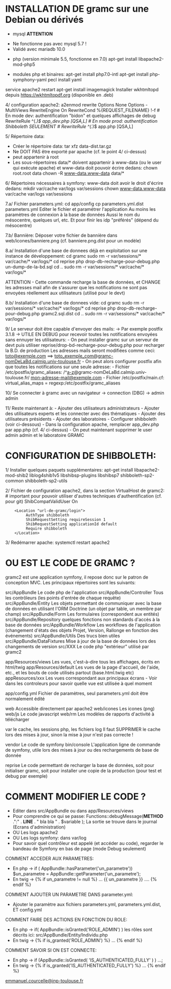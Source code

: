 
INSTALLATION DE gramc sur une Debian ou dérivés
===============================================

* mysql
**ATTENTION**
- Ne fonctionne pas avec mysql 5.7 !
- Validé avec mariadb 10.0

* php (version minimale 5.5, fonctionne en 7.0)
apt-get install libapache2-mod-php5

* modules php et binaires:
apt-get install php7.0-intl
apt-get install php-symphony-yaml
pecl install yaml

service apache2 restart
apt-get install imagemagick
Installer wkhtmltopd depuis https://wkhtmltopdf.org (disponible en .deb)

4/ configuration apache2:
a2enmod rewrite
<Location url-de-gramc>
   Options None
   <IfModule mod_rewrite.c>
      Options -MultiViews
      RewriteEngine On
      RewriteCond %{REQUEST_FILENAME} !-f
      # En mode dev: authentification "bidon" et quelques affichages de debug
      RewriteRule ^(.*)$ app_dev.php [QSA,L]
      # En mode prod: authentification Shibboleth SEULEMENT
      # RewriteRule ^(.*)$ app.php [QSA,L]
   </IfModule>
</location>

5/ Répertoire data:
   - Créer le répertoire data:
     tar xfz data-dist.tar.gz
   - Ne DOIT PAS être exporté par apache (cf. le point 4/ ci-dessus)
   - peut appartenir à root
   - Les sous-répertoires data/* doivent appartenir à www-data (ou le user qui exécute apache)
     et www-data doit pouvoir écrire dedans:
     chown root.root data
     chown -R www-data.www-data data/*

6/ Répertoires nécessaires à symfony:
   www-data doit avoir le droit d'écrire dedans:
   mkdir var/cache var/logs var/sessions
   chown www-data.www-data var/cache var/logs var/sessions

7.a/ Fichier parameters.yml:
   cd app/config
   cp parameters.yml.dist parameters.yml
   Editer le fichier et paramétrer l'application
      Au moins les paramètres de connexion à la base de données
      Aussi le nom du mésocentre, quelques url, etc.
      Et pour finir les idp "préférés" (dépend du mésocentre)

7.b/ Bannière:
   Déposer votre fichier de bannière dans web/icones/banniere.png (cf. banniere.png.dist pour un modèle)

8.a/ Installation d'une base de donnees déjà en exploitation sur une instance de développement:
   cd gramc
   sudo rm -r var/sessions/* var/cache/* var/logs/*
   cd reprise
   php drop-db-recharge-pour-debug.php un-dump-de-la-bd.sql
   cd ..
   sudo rm -r var/sessions/* var/cache/* var/logs/*

   ATTENTION - Cette commande recharge la base de données, et CHANGE les adresses mail afin de s'assurer que les notifications ne sont pas envoyées réellement aux utilisateurs
               (utilisé pour le devt)

8.b/ Installation d'une base de donnees vide:
   cd gramc
   sudo rm -r var/sessions/* var/cache/* var/logs/*
   cd reprise
   php drop-db-recharge-pour-debug.php gramc2.sql.dist
   cd ..
   sudo rm -r var/sessions/* var/cache/* var/logs/*

9/ Le serveur doit être capable d'envoyer des mails:
   -> Par exemple postfix 3.1.8
   -> UTILE EN DEBUG pour recevoir toutes les notifications envoyées sans ennuyer les utilisateurs:
      - On peut installer gramc sur un serveur de devt puis utiliser reprise/drop-bd-recharge-pour-debug.php pour recharger la B.D. de production
        Les adresses mails seront modifiées comme ceci:
        toto@exemple.com ==> toto_exemple_com@gramc-nomDeLaBd.calmip.univ-toulouse.fr
      - On peut alors configurer postfix afin que toutes les notifications sur une seule adresse:
        - Fichier /etc/postfix/gramc_aliases:
          /^[a-z](.*)@gramc-nomDeLaBd\.calmip\.univ-toulouse\.fr/          mon-adresse-mail@exemple.com
        - Fichier /etc/postfix/main.cf:
          virtual_alias_maps = regexp:/etc/postfix/gramc_aliases

10/ Se connecter à gramc avec un navigateur
   -> connection (DBG)
   -> admin admin

11/ Reste maintenant à:
    - Ajouter des utilisateurs administrateurs
    - Ajouter des utilisateurs experts et les connecter avec des thématiques
    - Ajouter des utilisateurs présidents
    - Ajouter des laboratoires
    - Configurer shibboleth (voir ci-dessous)
    - Dans la configuration apache, remplacer app_dev.php par app.php (cf. 4/ ci-dessus)
    - On peut maintenant supprimer le user admin admin et le laboratoire GRAMC

CONFIGURATION DE SHIBBOLETH:
============================
1/ Installer quelques paquets supplémentaires:
    apt-get install libapache2-mod-shib2 liblog4shib1v5 libshibsp-plugins libshibsp7 shibboleth-sp2-common shibboleth-sp2-utils

2/ Fichier de configuration apache2, dans la section VirtualHost de gramc2:
    # important pour pouvoir utiliser d'autres techniques d'authentification (cf. pour git)
    ShibCompatValidUser On

        <Location "url-de-gramc/login">
             AuthType shibboleth
             ShibRequestSetting requireSession 1
             ShibRequestSetting applicationId default
             Require shibboleth
        </Location>

3/ Redémarrer apache:
   systemctl restart apache2

OU EST LE CODE DE GRAMC ?
=========================
gramc2 est une application symfony, il repose donc sur le patron de conception MVC. Les principaux répertoires sont les suivants:

src/AppBundle                   Le code php de l'application
src/AppBundle/Controller        Tous les contrôleurs (les points d'entrée de chaque requête)
src/AppBundle/Entity            Les objets permettant de communiquer avec la base de données en utilisant l'ORM Doctrine (un objet par table, un membre par champ)
src/AppBundle/Form              Les formulaires (correspondent aux entités)
src/AppBundle/Repository        quelques fonctions non standards d'accès à la base de données
src/AppBundle/Workflow          Les workflows de l'application (changement d'états des objets Projet, Version, Rallonge en fonction des événements)
src/AppBundle/Utils             Des trucs bien utiles
src/AppBundle/DataFixtures      Mise à jour de la base de données lors des changements de version
src/XXX                         Le code php "extérieur" utilisé par gramc2


app/Resources/views             Les vues, c'est-à-dire tous les affichages, écrits en html/twig
app/Resources/default           Les vues de la page d'accueil, de l'aide, etc., et les bouts de code utilisés partout (base.html.twig etc)
appResources/xxx                Les vues correspondant aux principaux écrans - Voir dans les controleurs pour savoir quelle vue est utilisée à quel moment

app/config.yml                  Fichier de paramètres, seul parameters.yml doit être normalement édité

web                             Accessible directement par apache2
web/icones                      Les icones (png)
web/js                          Le code javascript
web/rm                          Les modèles de rapports d'activité à télécharger

var                             le cache, les sessions php, les fichiers log
                                Il faut SUPPRIMER le cache lors des mises à jour, sinon la mise à jour n'est pas correcte !

vendor                          Le code de symfony
bin/console                     L'application ligne de commande de symfony, utile lors des mises à jour ou des rechargements de base de donnée

reprise                         Le code permettant de recharger la base de données, soit pour initialiser gramc, soit pour installer une copie de la production (pour test et debug par exemple)

COMMENT MODIFIER LE CODE ?
==========================
- Editer dans src/AppBundle ou dans app/Resources/views
- Pour comprendre ce qui se passe:
        Functions::debugMessage(__METHOD__ .":" . __LINE__ . " bla bla " . $variable );
        La sortie se trouve dans le journal (Ecrans d'administration)
- OU
        Les logs apache2
- OU
        Les logs symfony: dans var/log
- Pour savoir quel contrôleur est appelé (et accéder au code), regarder le bandeau de Symfony en bas de page (mode Debug seulement)

COMMENT ACCEDER AUX PARAMETRES:
- En php -> if ( AppBundle::hasParameter('un_parametre')) $un_parametre = AppBundle::getParameter('un_parametre');
- En twig -> {% if un_parametre != null %} ... {{ un_parametre }} .... {% endif %}

COMMENT AJOUTER UN PARAMETRE DANS parameter.yml:
- Ajouter le paramètre aux fichiers parameters.yml, parameters.yml.dist, ET config.yml

COMMENT FAIRE DES ACTIONS EN FONCTION DU ROLE:
- En php -> if( AppBundle::isGranted('ROLE_ADMIN') )
            les rôles sont décrits ici: src/AppBundle/Entity/Individu.php
- En twig -> {% if is_granted('ROLE_ADMIN') %} ... {% endif %}

COMMENT SAVOIR SI ON EST CONNECTE:
- En php -> if (AppBundle::isGranted( 'IS_AUTHENTICATED_FULLY' ) ) ...;
- En twig -> {% if is_granted('IS_AUTHENTICATED_FULLY') %} ... {% endif %}

emmanuel.courcelle@inp-toulouse.fr

